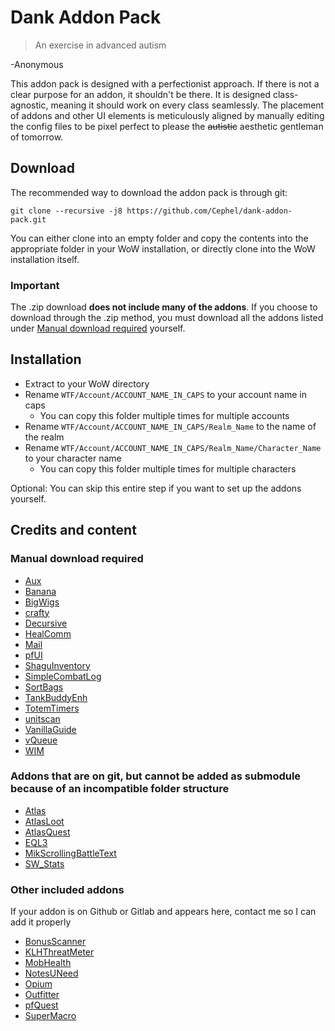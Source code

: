 # Dank Addon Pack
> An exercise in advanced autism

-Anonymous

This addon pack is designed with a perfectionist approach. If there is not a clear purpose for an addon, it shouldn't be there. It is designed class-agnostic, meaning it should work on every class seamlessly. The placement of addons and other UI elements is meticulously aligned by manually editing the config files to be pixel perfect to please the ~~autistic~~ aesthetic gentleman of tomorrow.


## Download
The recommended way to download the addon pack is through git:
```
git clone --recursive -j8 https://github.com/Cephel/dank-addon-pack.git
```
You can either clone into an empty folder and copy the contents into the appropriate folder in your WoW installation, or directly clone into the WoW installation itself.

### Important
The .zip download **does not include many of the addons**. If you choose to download through the .zip method, you must download all the addons listed under [Manual download required](#manual-download-required) yourself.


## Installation
- Extract to your WoW directory
- Rename `WTF/Account/ACCOUNT_NAME_IN_CAPS` to your account name in caps
  - You can copy this folder multiple times for multiple accounts
- Rename `WTF/Account/ACCOUNT_NAME_IN_CAPS/Realm_Name` to the name of the realm
- Rename `WTF/Account/ACCOUNT_NAME_IN_CAPS/Realm_Name/Character_Name` to your character name
  - You can copy this folder multiple times for multiple characters

Optional: You can skip this entire step if you want to set up the addons yourself.


## Credits and content
### Manual download required
- [Aux](https://github.com/shirsig/aux-addon)
- [Banana](https://github.com/Hosq/Banana)
- [BigWigs](https://github.com/Hosq/BigWigs)
- [crafty](https://github.com/shirsig/crafty)
- [Decursive](https://github.com/Zerf/Decursive)
- [HealComm](https://github.com/Aviana/HealComm)
- [Mail](https://github.com/shirsig/Mail)
- [pfUI](https://gitlab.com/shagu/pfUI)
- [ShaguInventory](https://gitlab.com/shagu/ShaguInventory)
- [SimpleCombatLog](https://github.com/Road-block/SimpleCombatLog)
- [SortBags](https://github.com/shirsig/SortBags)
- [TankBuddyEnh](https://github.com/Hosq/TankBuddyEnh)
- [TotemTimers](https://github.com/MOUZU/TotemTimers-Enhanced)
- [unitscan](https://github.com/shirsig/unitscan)
- [VanillaGuide](https://github.com/osthoma/VanillaGuide)
- [vQueue](https://github.com/laytya/vQueue)
- [WIM](https://github.com/shirsig/WIM)

### Addons that are on git, but cannot be added as submodule because of an incompatible folder structure
- [Atlas](https://github.com/Cabro/Atlas)
- [AtlasLoot](https://github.com/Cabro/Atlas)
- [AtlasQuest](https://github.com/Cabro/Atlas)
- [EQL3](https://github.com/laytya/EQL3)
- [MikScrollingBattleText](https://github.com/AtheneGenesis/Vanilla_MikScrollingBattleText)
- [SW_Stats](https://github.com/Zerf/SW_Stats-Vanilla)

### Other included addons
If your addon is on Github or Gitlab and appears here, contact me so I can add it properly
- [BonusScanner](http://www.curseforge.com/media/files/66/890/bonusscanner-1-2.zip)
- [KLHThreatMeter](http://addons.us.to/sites/default/files/addons/KLHThreatMeter-17.22-Mesmerize-edition.zip)
- [MobHealth](http://addons.us.to/sites/default/files/addons/MobHealth_v3.2.zip)
- [NotesUNeed](http://addons.us.to/sites/default/files/addons/NotesUNeed.zip)
- [Opium](http://addons.us.to/sites/default/files/addons/Opium_v2.7a.zip)
- [Outfitter](http://addons.us.to/sites/default/files/addons/Outfitter_v1.4.1.zip)
- [pfQuest](https://gitlab.com/shagu/pfQuest)
- [SuperMacro](http://addons.us.to/sites/default/files/addons/SuperMacro_v3.15b.zip)
